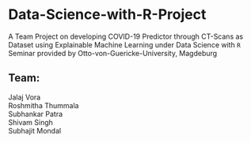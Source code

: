 # Data-Science-with-R-Project
A Team Project on developing COVID-19 Predictor through CT-Scans as Dataset using Explainable Machine Learning under Data Science with `R` Seminar provided by Otto-von-Guericke-University, Magdeburg

## Team:
Jalaj Vora <br>
Roshmitha Thummala <br>
Subhankar Patra <br>
Shivam Singh <br>
Subhajit Mondal <br>
